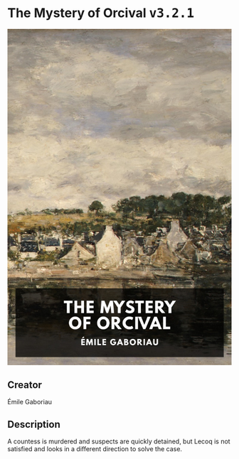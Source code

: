 
# The Mystery of Orcival <kbd>v3.2.1</kbd>

<center>
  <img src="./cover-1024.jpg"/>
</center>

## Creator
Émile Gaboriau

## Description
A countess is murdered and suspects are quickly detained, but Lecoq is not satisfied and looks in a different direction to solve the case.
